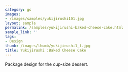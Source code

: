 ```yaml
---
category: go
images:
- /images/samples/yukijirushi101.jpg
layout: sample
permalink: /samples/yukijirushi-baked-cheese-cake.html
sample_link: ''
tags:
- Design
thumb: /images/thumb/yukijirushi1_t.jpg
title: Yukijirushi :Baked Cheese Cake
---
```

Package design for the cup-size dessert.